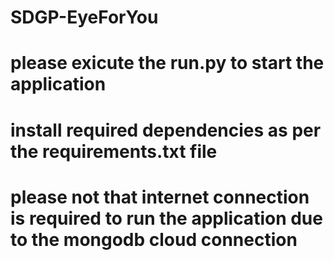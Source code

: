 # SDGP-EyeForYou
# please exicute the run.py to start the application 
# install required dependencies as per the requirements.txt file
# please not that internet connection is required to run the application due to the mongodb cloud connection
